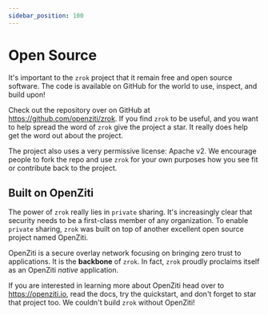 ```yaml
---
sidebar_position: 100
---
```

# Open Source

It's important to the `zrok` project that it remain free and open source software. The code is available on GitHub
for the world to use, inspect, and build upon!

Check out the repository over on GitHub at https://github.com/openziti/zrok.  If you find `zrok` to be useful, and
you want to help spread the word of `zrok` give the project a star. It really does help get the word out about the
project.

The project also uses a very permissive license: Apache v2. We encourage people to fork the repo and use `zrok` for
your own purposes how you see fit or contribute back to the project.

## Built on OpenZiti

The power of `zrok` really lies in `private` sharing. It's increasingly clear that security needs to be a first-class
member of any organization. To enable `private` sharing, `zrok` was built on top of another excellent open source
project named OpenZiti. 

OpenZiti is a secure overlay network focusing on bringing zero trust to applications. It is the __backbone__ of `zrok`.
In fact, `zrok` proudly proclaims itself as an OpenZiti _native_ application.

If you are interested in learning more about OpenZiti head over to https://openziti.io, read the docs, try the
quickstart, and don't forget to star that project too. We couldn't build `zrok` without OpenZiti!